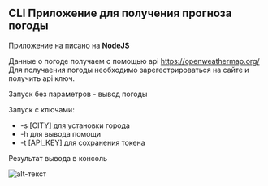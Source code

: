 ## CLI Приложение для получения прогноза погоды

Приложение на писано на __NodeJS__

Данные о погоде получаем с помощью api https://openweathermap.org/
Для получаения погоды необходимо зарегестрироваться на сайте и получить 
api ключ.

Запуск без параметров - вывод погоды

Запуск с ключами:
* -s [CITY] для установки города
* -h для вывода помощи
* -t [API_KEY] для сохранения токена

Результат вывода в консоль

![alt-текст](https://github.com/NikitaSar64/images/raw/main/weather-cli.png)


